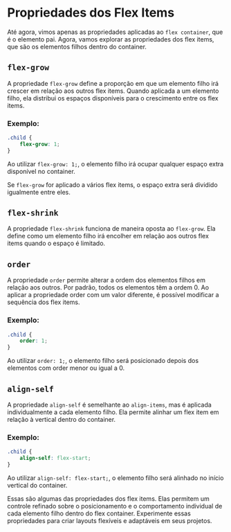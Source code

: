 # Propriedades dos Flex Items

Até agora, vimos apenas as propriedades aplicadas ao ``flex container``, que é o elemento pai. Agora, vamos explorar as propriedades dos flex items, que são os elementos filhos dentro do container.

## ``flex-grow``

A propriedade ``flex-grow`` define a proporção em que um elemento filho irá crescer em relação aos outros flex items. Quando aplicada a um elemento filho, ela distribui os espaços disponíveis para o crescimento entre os flex items.

### Exemplo:

```css
.child {
    flex-grow: 1;
}
```

Ao utilizar ``flex-grow: 1;``, o elemento filho irá ocupar qualquer espaço extra disponível no container.

Se ``flex-grow`` for aplicado a vários flex items, o espaço extra será dividido igualmente entre eles.

## ``flex-shrink``

A propriedade ``flex-shrink`` funciona de maneira oposta ao ``flex-grow``. Ela define como um elemento filho irá encolher em relação aos outros flex items quando o espaço é limitado.

## ``order``

A propriedade ``order`` permite alterar a ordem dos elementos filhos em relação aos outros. Por padrão, todos os elementos têm a ordem 0. Ao aplicar a propriedade order com um valor diferente, é possível modificar a sequência dos flex items.

### Exemplo:

```css
.child {
    order: 1;
}
```

Ao utilizar ``order: 1;``, o elemento filho será posicionado depois dos elementos com order menor ou igual a 0.

## ``align-self``

A propriedade ``align-self`` é semelhante ao ``align-items``, mas é aplicada individualmente a cada elemento filho. Ela permite alinhar um flex item em relação à vertical dentro do container.

### Exemplo:

```css
.child {
    align-self: flex-start;
}
```

Ao utilizar ``align-self: flex-start;``, o elemento filho será alinhado no início vertical do container.

Essas são algumas das propriedades dos flex items. Elas permitem um controle refinado sobre o posicionamento e o comportamento individual de cada elemento filho dentro do flex container. Experimente essas propriedades para criar layouts flexíveis e adaptáveis em seus projetos.